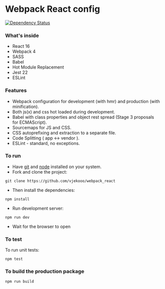 # Webpack React config

[![Dependency Status](https://img.shields.io/david/ReactJSResources/react-webpack-babel.svg)](https://david-dm.org/dylang/npm-check)

### What's inside

* React 16
* Webpack 4
* SASS
* Babel
* Hot Module Replacement
* Jest 22
* ESLint

### Features

* Webpack configuration for development (with hmr) and production (with minification).
* Both js(x) and css hot loaded during development.
* Babel with class properties and object rest spread (Stage 3 proposals for ECMAScript).
* Sourcemaps for JS and CSS.
* CSS autoprefixing and extraction to a separate file.
* Code Splitting ( app <-> vendor ).
* ESLint - standard, no exceptions.

### To run

* Have [git](https://git-scm.com/) and [node](https://nodejs.org/en/) installed on your system.
* Fork and clone the project:

```
git clone https://github.com/vjekooo/webpack_react
```

* Then install the dependencies:

```
npm install
```

* Run development server:

```
npm run dev
```

 * Wait for the browser to open

### To test
To run unit tests:

```
npm test
```

### To build the production package

```
npm run build
```
